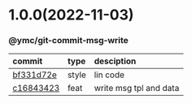 <a name="1.0.0"></a>
# 1.0.0(2022-11-03)
### @ymc/git-commit-msg-write
commit|type|desciption
:----|:----|:----
[bf331d72e](https://github.com/ymc-github/js-idea/commit/bbf331d72ede64eeea81e02e5dcee0219710a06b)|style|lin code
[c16843423](https://github.com/ymc-github/js-idea/commit/fc168434233eb6363347a2a78aacc444c13d6839)|feat|write msg tpl and data